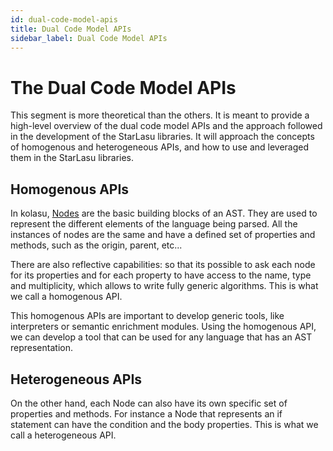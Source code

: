 ```yaml
---
id: dual-code-model-apis
title: Dual Code Model APIs
sidebar_label: Dual Code Model APIs
---
```


# The Dual Code Model APIs

This segment is more theoretical than the others. It is meant to provide a high-level overview of the dual code model APIs and the approach followed in the development of the StarLasu libraries.
It will approach the concepts of homogenous and heterogeneous APIs, and how to use and leveraged them in the StarLasu libraries.

## Homogenous APIs

In kolasu, [Nodes](https://github.com/Strumenta/kolasu/blob/main/core/src/main/kotlin/com/strumenta/kolasu/model/Node.kt) are the basic building blocks of an AST. They are used to represent the different elements of the language being parsed.
All the instances of nodes are the same and have a defined set of properties and methods, such as the origin, parent, etc...

There are also reflective capabilities: so that its possible to ask each node for its properties and for each property to have access to the name, type and multiplicity, which allows to write fully generic algorithms.
This is what we call a homogenous API.

This homogenous APIs are important to develop generic tools, like interpreters or semantic enrichment modules. Using the homogenous API, we can develop a tool that can be used for any language that has an AST representation.
## Heterogeneous APIs

On the other hand, each Node can also have its own specific set of properties and methods. For instance a Node that represents an if statement can have the condition and the body properties.
This is what we call a heterogeneous API.
